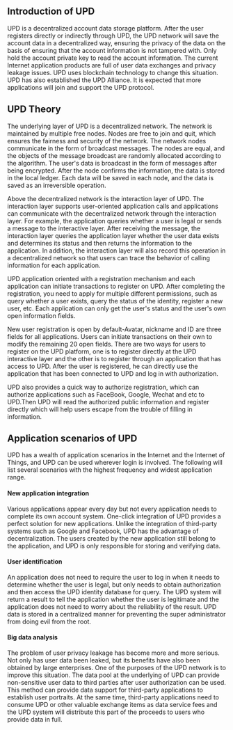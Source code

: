 ## Introduction of UPD

UPD is a decentralized account data storage platform. After the user registers directly or indirectly through UPD, the UPD network will save the account data in a decentralized way, ensuring the privacy of the data on the basis of ensuring that the account information is not tampered with. Only hold the account private key to read the account information. The current Internet application products are full of user data exchanges and privacy leakage issues. UPD uses blockchain technology to change this situation. UPD has also established the UPD Alliance. It is expected that more applications will join and support the UPD protocol.

## UPD Theory

The underlying layer of UPD is a decentralized network. The network is maintained by multiple free nodes. Nodes are free to join and quit, which ensures the fairness and security of the network. The network nodes communicate in the form of broadcast messages. The nodes are equal, and the objects of the message broadcast are randomly allocated according to the algorithm. The user's data is broadcast in the form of messages after being encrypted. After the node confirms the information, the data is stored in the local ledger. Each data will be saved in each node, and the data is saved as an irreversible operation.

Above the decentralized network is the interaction layer of UPD. The interaction layer supports user-oriented application calls and applications can communicate with the decentralized network through the interaction layer. For example, the application queries whether a user is legal or sends a message to the interactive layer. After receiving the message, the interaction layer queries the application layer whether the user data exists and determines its status and then returns the information to the application. In addition, the interaction layer will also record this operation in a decentralized network so that users can trace the behavior of calling information for each application.

UPD application oriented with a registration mechanism and each application can initiate transactions to register on UPD. After completing the registration, you need to apply for multiple different permissions, such as query whether a user exists, query the status of the identity, register a new user, etc. Each application can only get the user's status and the user's own open information fields.

New user registration is open by default-Avatar, nickname and ID are three fields for all applications. Users can initiate transactions on their own to modify the remaining 20 open fields. There are two ways for users to register on the UPD platform, one is to register directly at the UPD interactive layer and the other is to register through an application that has access to UPD. After the user is registered, he can directly use the application that has been connected to UPD and log in with authorization.

UPD also provides a quick way to authorize registration, which can authorize applications such as FaceBook, Google, Wechat and etc to UPD.Then UPD will read the authorized public information and register directly which will help users escape from the trouble of filling in information.


## Application scenarios of UPD

UPD has a wealth of application scenarios in the Internet and the Internet of Things, and UPD can be used wherever login is involved. The following will list several scenarios with the highest frequency and widest application range.

#### New application integration

Various applications appear every day but not every application needs to complete its own account system. One-click integration of UPD provides a perfect solution for new applications. Unlike the integration of third-party systems such as Google and Facebook, UPD has the advantage of decentralization. The users created by the new application still belong to the application, and UPD is only responsible for storing and verifying data.

#### User identification

An application does not need to require the user to log in when it needs to determine whether the user is legal, but only needs to obtain authorization and then access the UPD identity database for query. The UPD system will return a result to tell the application whether the user is legitimate and the application does not need to worry about the reliability of the result. UPD data is stored in a centralized manner for preventing the super administrator from doing evil from the root.

#### Big data analysis

The problem of user privacy leakage has become more and more serious. Not only has user data been leaked, but its benefits have also been obtained by large enterprises. One of the purposes of the UPD network is to improve this situation. The data pool at the underlying of UPD can provide non-sensitive user data to third parties after user authorization can be used. This method can provide data support for third-party applications to establish user portraits. At the same time, third-party applications need to consume UPD or other valuable exchange items as data service fees and the UPD system will distribute this part of the proceeds to users who provide data in full.
